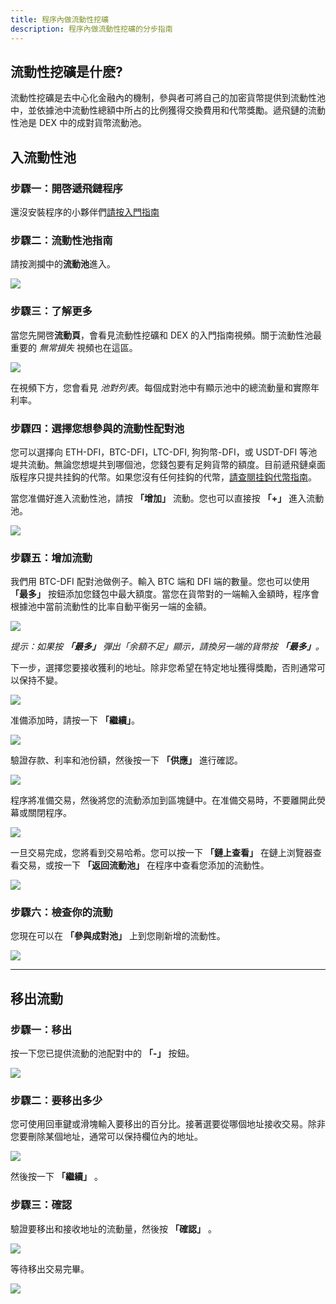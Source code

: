 ```yaml
---
title: 程序內做流動性挖礦
description: 程序內做流動性挖礦的分步指南
---
```


## 流動性挖礦是什麽?

流動性挖礦是去中心化金融內的機制，參與者可將自己的加密貨幣提供到流動性池中，並依據池中流動性總額中所占的比例獲得交換費用和代幣獎勵。遞飛鏈的流動性池是 DEX 中的成對貨幣流動池。

## 入流動性池

### 步驟一：開啓遞飛鏈程序

還沒安裝程序的小夥伴們[請按入門指南](/learn/defi-app-how-to/?utm_source=defichain&utm_medium=dex-guide&utm_campaign=dex-launch)

### 步驟二：流動性池指南

請按測攔中的**流動池**進入。

![](/img/guides/liquidity-mining/go-to-liquidity.png)

### 步驟三：了解更多

當您先開啓**流動頁**，會看見流動性挖礦和 DEX 的入門指南視頻。關于流動性池最重要的 _無常損失_ 視頻也在這區。

![](/img/guides/liquidity-mining/liquidity-welcome.png)

在視頻下方，您會看見 _池對列表_。每個成對池中有顯示池中的總流動量和實際年利率。

### 步驟四：選擇您想參與的流動性配對池

您可以選擇向 ETH-DFI，BTC-DFI，LTC-DFI, 狗狗幣-DFI，或 USDT-DFI 等池堤共流動。無論您想堤共到哪個池，您錢包要有足夠貨幣的額度。目前遞飛鏈桌面版程序只提共挂鈎的代幣。如果您沒有任何挂鈎的代幣，[請查閱挂鈎代幣指南](/learn/obtaining-wrapped-tokens)。

當您准備好進入流動性池，請按 **「增加」** 流動。您也可以直接按 **「+」** 進入流動池。

![](/img/guides/liquidity-mining/liquidity-add-buttons.png)

### 步驟五：增加流動

我們用 BTC-DFI 配對池做例子。輸入 BTC 端和 DFI 端的數量。您也可以使用 **「最多」** 按鈕添加您錢包中最大額度。當您在貨幣對的一端輸入金額時，程序會根據池中當前流動性的比率自動平衡另一端的金額。

![](/img/guides/liquidity-mining/liquidity-adding.png)

_提示：如果按 **「最多」** 彈出「余額不足」顯示，請換另一端的貨幣按 **「最多」**。_

下一步，選擇您要接收獲利的地址。除非您希望在特定地址獲得獎勵，否則通常可以保持不變。

![](/img/guides/liquidity-mining/liquidity-receive-at.png)

准備添加時，請按一下 **「繼續」**。

![](/img/guides/liquidity-mining/liquidity-add-continue.png)

驗證存款、利率和池份額，然後按一下 **「供應」** 進行確認。

![](/img/guides/liquidity-mining/liquidity-add-confirm.png)

程序將准備交易，然後將您的流動添加到區塊鏈中。在准備交易時，不要離開此熒幕或關閉程序。

![](/img/guides/liquidity-mining/liquidity-loading.png)

一旦交易完成，您將看到交易哈希。您可以按一下 **「鏈上查看」** 在鏈上浏覽器查看交易，或按一下 **「返回流動池」** 在程序中查看您添加的流動性。

![](/img/guides/liquidity-mining/liquidity-complete.png)

### 步驟六：檢查你的流動

您現在可以在 **「參與成對池」** 上到您剛新增的流動性。

![](/img/guides/liquidity-mining/liquidity-mine.png)

---

## 移出流動

### 步驟一：移出

按一下您已提供流動的池配對中的 **「-」** 按鈕。

![](/img/guides/liquidity-mining/liquidity-remove-button.png)

### 步驟二：要移出多少

您可使用回車鍵或滑塊輸入要移出的百分比。接著選要從哪個地址接收交易。除非您要刪除某個地址，通常可以保持欄位內的地址。

![](/img/guides/liquidity-mining/liquidity-removing.png)

然後按一下 **「繼續」** 。

### 步驟三：確認

驗證要移出和接收地址的流動量，然後按 **「確認」** 。

![](/img/guides/liquidity-mining/liquidity-remove-confirm.png)

等待移出交易完畢。

![](/img/guides/liquidity-mining/liquidity-remove-confirm.png)
